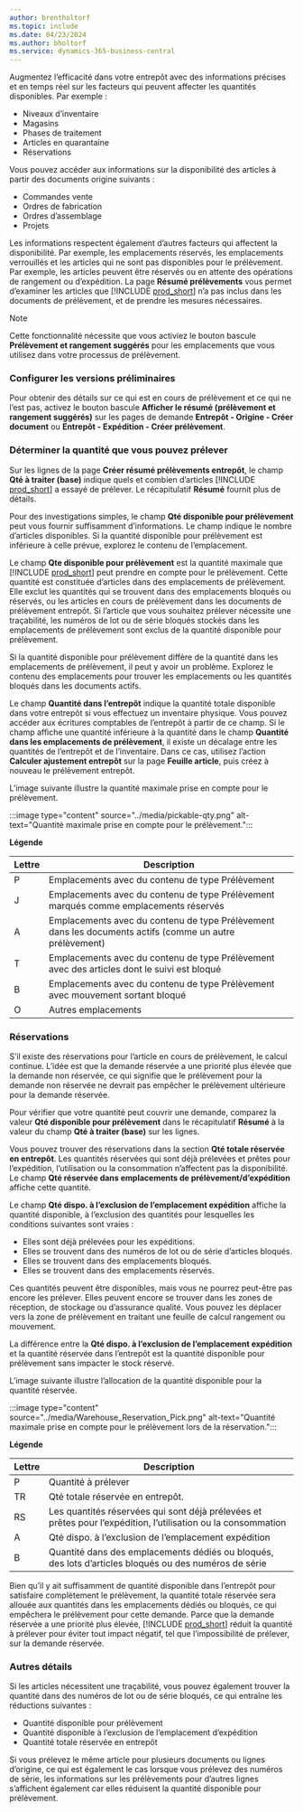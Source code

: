 ```yaml
---
author: brentholtorf
ms.topic: include
ms.date: 04/23/2024
ms.author: bholtorf
ms.service: dynamics-365-business-central
---
```


Augmentez l’efficacité dans votre entrepôt avec des informations précises et en temps réel sur les facteurs qui peuvent affecter les quantités disponibles. Par exemple : 

* Niveaux d’inventaire
* Magasins
* Phases de traitement
* Articles en quarantaine
* Réservations

Vous pouvez accéder aux informations sur la disponibilité des articles à partir des documents origine suivants :

* Commandes vente
* Ordres de fabrication
* Ordres d’assemblage
* Projets

Les informations respectent également d’autres facteurs qui affectent la disponibilité. Par exemple, les emplacements réservés, les emplacements verrouillés et les articles qui ne sont pas disponibles pour le prélèvement. Par exemple, les articles peuvent être réservés ou en attente des opérations de rangement ou d’expédition. La page **Résumé prélèvements** vous permet d’examiner les articles que [!INCLUDE [prod_short](prod_short.md)] n’a pas inclus dans les documents de prélèvement, et de prendre les mesures nécessaires.

> [!NOTE]
> Cette fonctionnalité nécessite que vous activiez le bouton bascule **Prélèvement et rangement suggérés** pour les emplacements que vous utilisez dans votre processus de prélèvement.

### <a name="set-up-previews"></a>Configurer les versions préliminaires

Pour obtenir des détails sur ce qui est en cours de prélèvement et ce qui ne l’est pas, activez le bouton bascule **Afficher le résumé (prélèvement et rangement suggérés)** sur les pages de demande **Entrepôt - Origine - Créer document** ou **Entrepôt - Expédition - Créer prélèvement**.

### <a name="determine-the-quantity-you-can-pick"></a>Déterminer la quantité que vous pouvez prélever

Sur les lignes de la page **Créer résumé prélèvements entrepôt**, le champ **Qté à traiter (base)** indique quels et combien d’articles [!INCLUDE [prod_short](prod_short.md)] a essayé de prélever. Le récapitulatif **Résumé** fournit plus de détails.

Pour des investigations simples, le champ **Qté disponible pour prélèvement** peut vous fournir suffisamment d’informations. Le champ indique le nombre d’articles disponibles. Si la quantité disponible pour prélèvement est inférieure à celle prévue, explorez le contenu de l’emplacement.

Le champ **Qte disponible pour prélèvement** est la quantité maximale que [!INCLUDE [prod_short](prod_short.md)] peut prendre en compte pour le prélèvement. Cette quantité est constituée d’articles dans des emplacements de prélèvement. Elle exclut les quantités qui se trouvent dans des emplacements bloqués ou réservés, ou les articles en cours de prélèvement dans les documents de prélèvement entrepôt. Si l’article que vous souhaitez prélever nécessite une traçabilité, les numéros de lot ou de série bloqués stockés dans les emplacements de prélèvement sont exclus de la quantité disponible pour prélèvement.

Si la quantité disponible pour prélèvement diffère de la quantité dans les emplacements de prélèvement, il peut y avoir un problème. Explorez le contenu des emplacements pour trouver les emplacements ou les quantités bloqués dans les documents actifs.

Le champ **Quantité dans l’entrepôt** indique la quantité totale disponible dans votre entrepôt si vous effectuez un inventaire physique. Vous pouvez accéder aux écritures comptables de l’entrepôt à partir de ce champ. Si le champ affiche une quantité inférieure à la quantité dans le champ **Quantité dans les emplacements de prélèvement**, il existe un décalage entre les quantités de l’entrepôt et de l’inventaire. Dans ce cas, utilisez l’action **Calculer ajustement entrepôt** sur la page **Feuille article**, puis créez à nouveau le prélèvement entrepôt.

L’image suivante illustre la quantité maximale prise en compte pour le prélèvement.

:::image type="content" source="../media/pickable-qty.png" alt-text="Quantité maximale prise en compte pour le prélèvement.":::

**Légende**

|Lettre  |Description  |
|---------|---------|
|P     |Emplacements avec du contenu de type Prélèvement         |
|J     |Emplacements avec du contenu de type Prélèvement marqués comme emplacements réservés        |
|A     |Emplacements avec du contenu de type Prélèvement dans les documents actifs (comme un autre prélèvement)       |
|T     |Emplacements avec du contenu de type Prélèvement avec des articles dont le suivi est bloqué         |
|B     |Emplacements avec du contenu de type Prélèvement avec mouvement sortant bloqué         |
|O     |Autres emplacements         |

### <a name="reservations"></a>Réservations

S’il existe des réservations pour l’article en cours de prélèvement, le calcul continue. L’idée est que la demande réservée a une priorité plus élevée que la demande non réservée, ce qui signifie que le prélèvement pour la demande non réservée ne devrait pas empêcher le prélèvement ultérieure pour la demande réservée.

Pour vérifier que votre quantité peut couvrir une demande, comparez la valeur **Qté disponible pour prélèvement** dans le récapitulatif **Résumé** à la valeur du champ **Qté à traiter (base)** sur les lignes.

Vous pouvez trouver des réservations dans la section **Qté totale réservée en entrepôt**. Les quantités réservées qui sont déjà prélevées et prêtes pour l’expédition, l’utilisation ou la consommation n’affectent pas la disponibilité. Le champ **Qté réservée dans emplacements de prélèvement/d’expédition** affiche cette quantité.

Le champ **Qté dispo. à l’exclusion de l’emplacement expédition** affiche la quantité disponible, à l’exclusion des quantités pour lesquelles les conditions suivantes sont vraies :

* Elles sont déjà prélevées pour les expéditions.
* Elles se trouvent dans des numéros de lot ou de série d’articles bloqués.
* Elles se trouvent dans des emplacements bloqués.
* Elles se trouvent dans des emplacements réservés.

Ces quantités peuvent être disponibles, mais vous ne pourrez peut-être pas encore les prélever. Elles peuvent encore se trouver dans les zones de réception, de stockage ou d’assurance qualité. Vous pouvez les déplacer vers la zone de prélèvement en traitant une feuille de calcul rangement ou mouvement.

La différence entre la **Qté dispo. à l’exclusion de l’emplacement expédition** et la quantité réservée dans l’entrepôt est la quantité disponible pour prélèvement sans impacter le stock réservé.

L’image suivante illustre l’allocation de la quantité disponible pour la quantité réservée.

:::image type="content" source="../media/Warehouse_Reservation_Pick.png" alt-text="Quantité maximale prise en compte pour le prélèvement lors de la réservation.":::

**Légende**

|Lettre  |Description  |
|---------|---------|
|P     |Quantité à prélever         |
|TR    |Qté totale réservée en entrepôt.         |
|RS    |Les quantités réservées qui sont déjà prélevées et prêtes pour l’expédition, l’utilisation ou la consommation       |
|A     |Qté dispo. à l’exclusion de l’emplacement expédition         |
|B     |Quantité dans des emplacements dédiés ou bloqués, des lots d’articles bloqués ou des numéros de série         |

Bien qu’il y ait suffisamment de quantité disponible dans l’entrepôt pour satisfaire complètement le prélèvement, la quantité totale réservée sera allouée aux quantités dans les emplacements dédiés ou bloqués, ce qui empêchera le prélèvement pour cette demande. Parce que la demande réservée a une priorité plus élevée, [!INCLUDE [prod_short](prod_short.md)] réduit la quantité à prélever pour éviter tout impact négatif, tel que l’impossibilité de prélever, sur la demande réservée.

### <a name="other-details"></a>Autres détails

Si les articles nécessitent une traçabilité, vous pouvez également trouver la quantité dans des numéros de lot ou de série bloqués, ce qui entraîne les réductions suivantes :

* Quantité disponible pour prélèvement
* Quantité disponible à l’exclusion de l’emplacement d’expédition
* Quantité totale réservée en entrepôt 

Si vous prélevez le même article pour plusieurs documents ou lignes d’origine, ce qui est également le cas lorsque vous prélevez des numéros de série, les informations sur les prélèvements pour d’autres lignes s’affichent également car elles réduisent la quantité disponible pour prélèvement.
